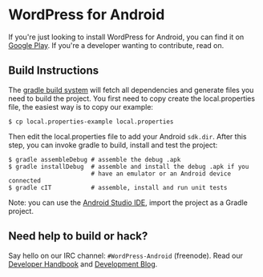 # WordPress for Android #

If you're just looking to install WordPress for Android, you can find
it on [Google Play][1]. If you're a developer wanting to contribute,
read on.

## Build Instructions ##

The [gradle build system][2] will fetch all dependencies and generate
files you need to build the project. You first need to copy create the
local.properties file, the easiest way is to copy our example:

    $ cp local.properties-example local.properties

Then edit the local.properties file to add your Android
`sdk.dir`. After this step, you can invoke gradle to build, install
and test the project:

    $ gradle assembleDebug # assemble the debug .apk
    $ gradle installDebug  # assemble and install the debug .apk if you
                           # have an emulator or an Android device connected
    $ gradle cIT           # assemble, install and run unit tests

Note: you can use the [Android Studio IDE][3], import the project as a
Gradle project.

## Need help to build or hack? ##

Say hello on our IRC channel: `#WordPress-Android` (freenode). Read our
[Developer Handbook][4] and [Development Blog][5].

[1]: https://play.google.com/store/apps/details?id=org.wordpress.android
[2]: http://tools.android.com/tech-docs/new-build-system/user-guide
[3]: http://developer.android.com/sdk/installing/studio.html
[4]: http://make.wordpress.org/mobile/handbook/
[5]: http://make.wordpress.org/mobile/

